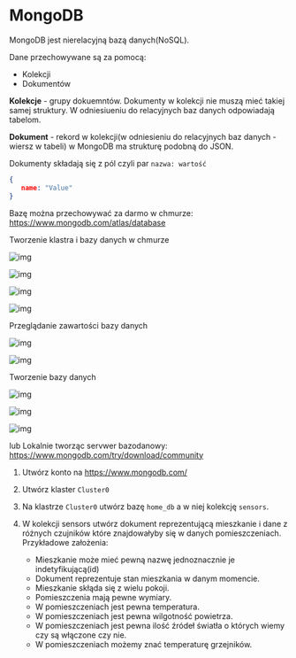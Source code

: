 # MongoDB

MongoDB jest nierelacyjną bazą danych(NoSQL).

Dane przechowywane są za pomocą:

   - Kolekcji
   - Dokumentów

**Kolekcje** - grupy dokuemntów. Dokumenty w kolekcji nie muszą mieć takiej samej struktury. W odniesiueniu do relacyjnych baz danych odpowiadają tabelom.

**Dokument** - rekord w kolekcji(w odniesieniu do relacyjnych baz danych - wiersz w tabeli) w MongoDB ma strukturę podobną do JSON.

Dokumenty składają się z pól czyli par `nazwa: wartość`
```JSON
{
   name: "Value"
}
```
Bazę można przechowywać za darmo w chmurze: https://www.mongodb.com/atlas/database

Tworzenie klastra i bazy danych w chmurze
   
![img](https://user-images.githubusercontent.com/37069490/164544317-65d71f29-d271-407a-9fb1-2d2843b230a1.png)

![img](https://user-images.githubusercontent.com/37069490/164545067-3713c45a-a7ea-407a-8f9f-c69ceb1c2fe9.png)

![img](https://user-images.githubusercontent.com/37069490/164545301-7ad63327-08d7-44ad-ac44-95f646884867.png)

![img](https://user-images.githubusercontent.com/37069490/164545407-81cd17ce-0dfd-4dfc-bbba-756551adf000.png)

Przeglądanie zawartości bazy danych

![img](https://user-images.githubusercontent.com/37069490/164546223-071753d3-4697-4e97-8f03-cd35ee0a2b62.png)

![img](https://user-images.githubusercontent.com/37069490/164546577-1ecb9230-b1d0-4ef5-bca9-aba071ce6e72.png)

Tworzenie bazy danych

![img](https://user-images.githubusercontent.com/37069490/164547877-602c01b5-534d-41f7-a5c1-601be79f58f7.png)

![img](https://user-images.githubusercontent.com/37069490/164548099-9deaba05-cf51-437f-8020-047a7cb4c245.png)

![img](https://user-images.githubusercontent.com/37069490/164548247-c8e9cb78-f269-4d21-b06b-35e2b87f8b2b.png)

lub Lokalnie tworząc servwer bazodanowy:  https://www.mongodb.com/try/download/community



   
1. Utwórz konto na https://www.mongodb.com/
2. Utwórz klaster `Cluster0`
3. Na klastrze `Cluster0` utwórz bazę `home_db` a w niej kolekcję `sensors`.
4. W kolekcji sensors utwórz dokument reprezentującą mieszkanie i dane z różnych czujników które znajdowałyby się w danych pomieszczeniach. Przykładowe założenia:

    - Mieszkanie może mieć pewną nazwę jednoznacznie je indetyfikującą(id)
    - Dokument reprezentuje stan mieszkania w danym momencie.
    - Mieszkanie skłąda się z wielu pokoji.
    - Pomieszczenia mają pewne wymiary.
    - W pomieszczeniach jest pewna temperatura.
    - W pomieszczeniach jest pewna wilgotność powietrza.
    - W pomieszczeniach jest pewna ilość źródeł światła o których wiemy czy są włączone czy nie.
    - W pomieszczeniach możemy znać temperaturę grzejników.


